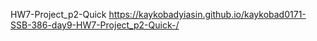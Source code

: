 HW7-Project_p2-Quick
https://kaykobadyiasin.github.io/kaykobad0171-SSB-386-day9-HW7-Project_p2-Quick-/
